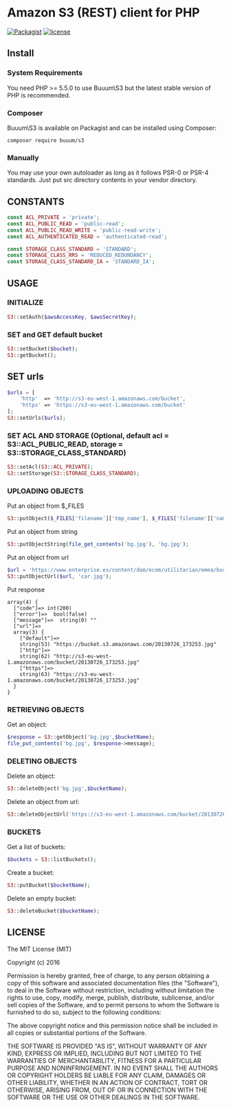 Amazon S3 (REST) client for PHP
===============================

[![Packagist](https://img.shields.io/packagist/v/buuum/s3.svg)](https://packagist.org/packages/buuum/s3)
[![license](https://img.shields.io/github/license/mashape/apistatus.svg?maxAge=2592000)](#license)

## Install

### System Requirements

You need PHP >= 5.5.0 to use Buuum\S3 but the latest stable version of PHP is recommended.

### Composer

Buuum\S3 is available on Packagist and can be installed using Composer:

```
composer require buuum/s3
```

### Manually

You may use your own autoloader as long as it follows PSR-0 or PSR-4 standards. Just put src directory contents in your vendor directory.

## CONSTANTS

```php
const ACL_PRIVATE = 'private';
const ACL_PUBLIC_READ = 'public-read';
const ACL_PUBLIC_READ_WRITE = 'public-read-write';
const ACL_AUTHENTICATED_READ = 'authenticated-read';

const STORAGE_CLASS_STANDARD = 'STANDARD';
const STORAGE_CLASS_RRS = 'REDUCED_REDUNDANCY';
const STORAGE_CLASS_STANDARD_IA = 'STANDARD_IA';
```

## USAGE

### INITIALIZE
```php
S3::setAuth($awsAccessKey, $awsSecretKey);
```

### SET and GET default bucket
```php
S3::setBucket($bucket);
S3::getBucket();
```

## SET urls 
```php
$urls = [
    'http'  => 'http://s3-eu-west-1.amazonaws.com/bucket',
    'https' => 'https://s3-eu-west-1.amazonaws.com/bucket'
];
S3::setUrls($urls);
```

### SET ACL AND STORAGE (Optional, default acl = S3::ACL_PUBLIC_READ, storage = S3::STORAGE_CLASS_STANDARD)
```php
S3::setAcl(S3::ACL_PRIVATE);
S3::setStorage(S3::STORAGE_CLASS_STANDARD);
```

### UPLOADING OBJECTS

Put an object from $_FILES

```php
S3::putObject($_FILES['filename']['tmp_name'], $_FILES['filename']['name']);
```

Put an object from string

```php
S3::putObjectString(file_get_contents('bg.jpg'), 'bg.jpg');
```

Put an object from url

```php
$url = 'https://www.enterprise.es/content/dam/ecom/utilitarian/emea/business-rentals/business-rental-band.jpg.wrend.1280.720.jpeg';
S3::putObjectUrl($url, 'car.jpg');
```

Put response 

```
array(4) {
  ["code"]=> int(200)
  ["error"]=>  bool(false)
  ["message"]=>  string(0) ""
  ["url"]=>
  array(3) {
    ["default"]=>
    string(53) "https://bucket.s3.amazonaws.com/20130726_173253.jpg"
    ["http"]=>
    string(62) "http://s3-eu-west-1.amazonaws.com/bucket/20130726_173253.jpg"
    ["https"]=>
    string(63) "https://s3-eu-west-1.amazonaws.com/bucket/20130726_173253.jpg"
  }
}
```

### RETRIEVING OBJECTS

Get an object:

```php
$response = S3::getObject('bg.jpg',$bucketName);
file_put_contents('bg.jpg', $response->message);
```

### DELETING OBJECTS

Delete an object:

```php
S3::deleteObject('bg.jpg',$bucketName);
```

Delete an object from url:

```php
S3::deleteObjectUrl('https://s3-eu-west-1.amazonaws.com/bucket/20130726_173253.jpg');
```


### BUCKETS

Get a list of buckets:

```php
$buckets = S3::listBuckets();
```

Create a bucket:
```php
S3::putBucket($bucketName);
```

Delete an empty bucket:
```php
S3::deleteBucket($bucketName);
```

## LICENSE

The MIT License (MIT)

Copyright (c) 2016

Permission is hereby granted, free of charge, to any person obtaining a copy of this software and associated documentation files (the "Software"), to deal in the Software without restriction, including without limitation the rights to use, copy, modify, merge, publish, distribute, sublicense, and/or sell copies of the Software, and to permit persons to whom the Software is furnished to do so, subject to the following conditions:

The above copyright notice and this permission notice shall be included in all copies or substantial portions of the Software.

THE SOFTWARE IS PROVIDED "AS IS", WITHOUT WARRANTY OF ANY KIND, EXPRESS OR IMPLIED, INCLUDING BUT NOT LIMITED TO THE WARRANTIES OF MERCHANTABILITY, FITNESS FOR A PARTICULAR PURPOSE AND NONINFRINGEMENT. IN NO EVENT SHALL THE AUTHORS OR COPYRIGHT HOLDERS BE LIABLE FOR ANY CLAIM, DAMAGES OR OTHER LIABILITY, WHETHER IN AN ACTION OF CONTRACT, TORT OR OTHERWISE, ARISING FROM, OUT OF OR IN CONNECTION WITH THE SOFTWARE OR THE USE OR OTHER DEALINGS IN THE SOFTWARE.